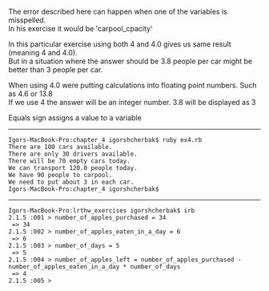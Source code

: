 The error described here can happen when one of the variables is misspelled.  
In his exercise it would be 'carpool_cpacity'  
  
In this particular exercise using both 4 and 4.0 gives us same result (meaning 4 and 4.0).  
But in a situation where the answer should be 3.8 people per car might be better than 3 people per car.

When using 4.0 were putting calculations into floating point numbers. Such as 4.6 or 13.8  
If we use 4 the answer will be an integer number. 3.8 will be displayed as 3  
  
Equals sign assigns a value to a variable  

*** 


    Igors-MacBook-Pro:chapter_4 igorshcherbak$ ruby ex4.rb  
    There are 100 cars available.  
    There are only 30 drivers available.  
    There will be 70 empty cars today.  
    We can transport 120.0 people today.  
    We have 90 people to carpool.  
    We need to put about 3 in each car.  
    Igors-MacBook-Pro:chapter_4 igorshcherbak$  
  
  
***
  
    Igors-MacBook-Pro:lrthw_exercises igorshcherbak$ irb  
    2.1.5 :001 > number_of_apples_purchased = 34  
     => 34  
    2.1.5 :002 > number_of_apples_eaten_in_a_day = 6  
     => 6  
    2.1.5 :003 > number_of_days = 5  
     => 5  
    2.1.5 :004 > number_of_apples_left = number_of_apples_purchased - number_of_apples_eaten_in_a_day * number_of_days  
     => 4  
    2.1.5 :005 >
